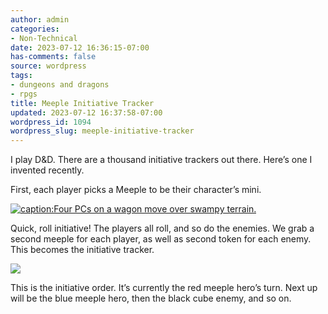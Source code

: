 ```yaml
---
author: admin
categories:
- Non-Technical
date: 2023-07-12 16:36:15-07:00
has-comments: false
source: wordpress
tags:
- dungeons and dragons
- rpgs
title: Meeple Initiative Tracker
updated: 2023-07-12 16:37:58-07:00
wordpress_id: 1094
wordpress_slug: meeple-initiative-tracker
---
```

I play D&D. There are a thousand initiative trackers out there. Here’s one I invented recently.

First, each player picks a Meeple to be their character’s mini.

[![caption:Four PCs on a wagon move over swampy terrain.](../wp-content/uploads/2023/07/board-crop-1024x387.jpg)](../wp-content/uploads/2023/07/board-crop.jpg)

Quick, roll initiative! The players all roll, and so do the enemies. We grab a second meeple for each player, as well as second token for each enemy. This becomes the initiative tracker.

[![](../wp-content/uploads/2023/07/initiative-crop-1-1024x341.jpg)](../wp-content/uploads/2023/07/initiative-crop-1.jpg)

This is the initiative order. It’s currently the red meeple hero’s turn. Next up will be the blue meeple hero, then the black cube enemy, and so on.

